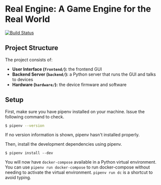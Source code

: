 # Real Engine: A Game Engine for the Real World

[![Build Status](https://travis-ci.org/RealEngine/Real_Engine.svg?branch=master)](https://travis-ci.org/RealEngine/Real_Engine)

## Project Structure

The project consists of:

- **User Interface (`frontend/`):** the frontend GUI
- **Backend Server (`backend/`):** a Python server that runs the GUI and talks to devices
- **Hardware (`hardware/`):** the device firmware and software

## Setup

First, make sure you have pipenv installed on your machine. Issue the following
command to check.

```sh
$ pipenv --version
```

If no version information is shown, pipenv hasn't installed properly.

Then, install the development dependencies using pipenv.

```
$ pipenv install --dev
```

You will now have `docker-compose` available in a Python virtual environment.
You can use `pipenv run docker-compose` to run docker-compose without needing to
activate the virtual environment. `pipenv run dc` is a shortcut to avoid typing.
